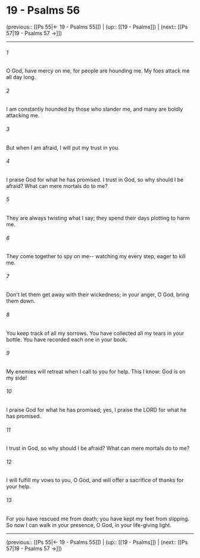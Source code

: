# 19 - Psalms 56

(previous:: [[Ps 55|← 19 - Psalms 55]]) | (up:: [[19 - Psalms]]) | (next:: [[Ps 57|19 - Psalms 57 →]])

***


###### 1 
O God, have mercy on me, for people are hounding me. My foes attack me all day long. 

###### 2 
I am constantly hounded by those who slander me, and many are boldly attacking me. 

###### 3 
But when I am afraid, I will put my trust in you. 

###### 4 
I praise God for what he has promised. I trust in God, so why should I be afraid? What can mere mortals do to me? 

###### 5 
They are always twisting what I say; they spend their days plotting to harm me. 

###### 6 
They come together to spy on me-- watching my every step, eager to kill me. 

###### 7 
Don't let them get away with their wickedness; in your anger, O God, bring them down. 

###### 8 
You keep track of all my sorrows. You have collected all my tears in your bottle. You have recorded each one in your book. 

###### 9 
My enemies will retreat when I call to you for help. This I know: God is on my side! 

###### 10 
I praise God for what he has promised; yes, I praise the LORD for what he has promised. 

###### 11 
I trust in God, so why should I be afraid? What can mere mortals do to me? 

###### 12 
I will fulfill my vows to you, O God, and will offer a sacrifice of thanks for your help. 

###### 13 
For you have rescued me from death; you have kept my feet from slipping. So now I can walk in your presence, O God, in your life-giving light.

***

(previous:: [[Ps 55|← 19 - Psalms 55]]) | (up:: [[19 - Psalms]]) | (next:: [[Ps 57|19 - Psalms 57 →]])
